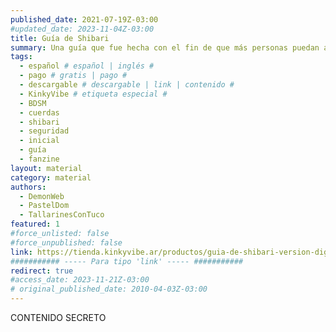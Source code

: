```yaml
---
published_date: 2021-07-19Z-03:00
#updated_date: 2023-11-04Z-03:00
title: Guía de Shibari
summary: Una guía que fue hecha con el fin de que más personas puedan acceder a los cuidados y nociones básicas de las prácticas de restricción de cuerdas.
tags:
  - español # español | inglés #
  - pago # gratis | pago #
  - descargable # descargable | link | contenido #
  - KinkyVibe # etiqueta especial #
  - BDSM
  - cuerdas
  - shibari
  - seguridad
  - inicial
  - guía
  - fanzine
layout: material
category: material
authors:
  - DemonWeb
  - PastelDom
  - TallarinesConTuco
featured: 1
#force_unlisted: false
#force_unpublished: false
link: https://tienda.kinkyvibe.ar/productos/guia-de-shibari-version-digital/
########### ----- Para tipo 'link' ----- ###########
redirect: true
#access_date: 2023-11-21Z-03:00
# original_published_date: 2010-04-03Z-03:00
---
```


CONTENIDO SECRETO